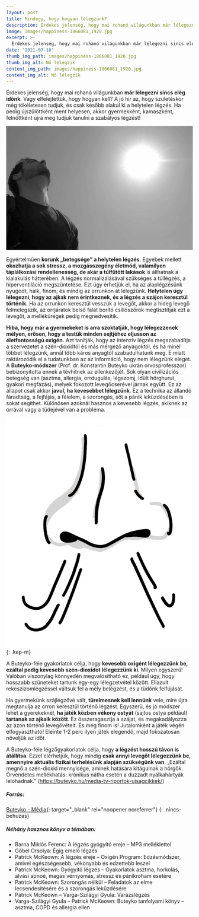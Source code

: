 ```yaml
---
layout: post
title: Mindegy, hogy hogyan lélegzünk?
description: Érdekes jelenség, hogy mai rohanó világunkban már lélegezni sincs elég időnk. Vagy elfelejtettük, hogy hogyan kell? A jó hír az, hogy születéskor még tökéletesen tudjuk, és csak később alakul ki a helytelen légzés. Ha pedig újszülöttként ment helyesen, akkor gyermekként, kamaszként, felnőttként újra meg tudjuk tanulni a szabályos légzést!
image: images/happiness-1866081_1920.jpg
excerpt: >-
  Érdekes jelenség, hogy mai rohanó világunkban már lélegezni sincs elég időnk. Vagy elfelejtettük, hogy hogyan kell? A jó hír az, hogy születéskor még tökéletesen tudjuk, és csak később alakul ki a helytelen légzés. Ha pedig újszülöttként ment helyesen, akkor gyermekként, kamaszként, felnőttként újra meg tudjuk tanulni a szabályos légzést!
date: '2021-07-18'
thumb_img_path: images/happiness-1866081_1920.jpg
thumb_img_alt: Nő lélegzik
content_img_path: images/happiness-1866081_1920.jpg
content_img_alt: Nő lélegzik
---
```

Érdekes jelenség, hogy mai rohanó világunkban **már lélegezni sincs elég időnk**. Vagy elfelejtettük, hogy hogyan kell? A jó hír az, hogy születéskor még tökéletesen tudjuk, és csak később alakul ki a helytelen légzés. Ha pedig újszülöttként ment helyesen, akkor gyermekként, kamaszként, felnőttként újra meg tudjuk tanulni a szabályos légzést!  

![Férfi lélegzik](/images/sky-114446_1920.jpg)

Egyértelműen **korunk „betegsége” a helytelen légzés**. Egyebek mellett **okozhatja a sok stressz, a mozgásszegény életmód, valamilyen táplálkozási rendellenesség, de akár a túlfűtött lakások** is állhatnak a kialakulás hátterében. A légzés normalizálásával szükséges a túllégzés, a hiperventiláció megszüntetése. Ezt úgy érhetjük el, ha az alaplégzésünk nyugodt, halk, finom, és mindig az orrunkon át lélegzünk. **Helytelen úgy lélegezni, hogy az ajkak nem érintkeznek, és a légzés a szájon keresztül történik.** Ha az orrunkon keresztül vesszük a levegőt, akkor a hideg levegő felmelegszik, az orrjáratok belső falát borító csillószőrök megtisztítják ezt a levegőt, a melléküregek pedig megnedvesítik.  

**Hiba, hogy már a gyermekeket is arra szoktatják, hogy lélegezzenek mélyen, erősen, hogy a testük minden sejtjéhez eljusson az életfontosságú oxigén.** Azt tanítják, hogy az intenzív légzés megszabadítja a szervezetet a szén-dioxidtól és más mérgező anyagoktól, és ha minél többet lélegzünk, annál több káros anyagtól szabadulhatunk meg. E miatt raktározódik el a tudatunkban az az információ, hogy nem lélegzünk eleget. A **Buteyko-módszer** (Prof. dr. Konstantin Buteyko ukrán orvosprofesszor) bebizonyította ennek a tévhitnek az ellenkezőjét. Sok olyan civilizációs betegség van (asztma, allergia, orrdugulás, légszomj, idült hörghurut, gyakori megfázás), melyek fokozott levegőcserével járnak együtt. Ez az állapot csak akkor **javul, ha kevesebbet lélegzünk**. Ez a technika az állandó fáradtság, a fejfájás, a félelem, a szorongás, sőt a pánik leküzdésében is sokat segíthet. Különösen azoknál hasznos a kevesebb légzés, akiknek az orrával vagy a tüdejével van a probléma.  

![Orrlégzés](/images/nose-5458997_1920.png){: .kep-m}

A Buteyko-féle gyakorlatok célja, hogy **kevesebb oxigént lélegezzünk be, ezáltal pedig kevesebb szén-dioxidot lélegezzünk ki**. Milyen egyszerű! Valóban viszonylag könnyedén megvalósítható ez, például úgy, hogy hosszabb szüneteket tartunk egy-egy lélegzetvétel között. Ellazult rekeszizomlégzéssel váltsuk fel a mély belégzést, és a tüdőnk felfújását.  

Ha gyermekünk szájlégzővé vált, **türelmesnek kell lennünk** vele, mire újra megtanulja az orron keresztül történő légzést. Egyszerű, és jó módszer lehet a gyerekeknél, **ha játék közben vékony ostyát** (sajtos ostya például) **tartanak az ajkaik között**. Ez összeragasztja a szájat, és megakadályozza az azon történő levegővételt. És még finom is! Jutalomként a játék végén elfogyasztható! Eleinte 1-2 perc ilyen játék elegendő, majd fokozatosan növeljük az időt.  

A Buteyko-féle légzőgyakorlatok célja, hogy **a légzést hosszú távon is átállítsa**. Ezzel elérhetjük, hogy mindig **csak annyi levegőt lélegezzünk be, amennyire aktuális fizikai terhelésünk alapján szükségünk van**. „Ezáltal megnő a szén-dioxid mennyisége, aminek hatására kitágulnak a hörgők. Örvendetes mellékhatás: krónikus nátha esetén a duzzadt nyálkahártyák lelohadnak.” (https://buteyko.hu/media-tv-riportok-ujsagcikkek/)  

##### Forrás:
[Buteyko - Média](https://buteyko.hu/media-tv-riportok-ujsagcikkek/){: target="_blank" rel="noopener noreferrer"} 
{: .nincs-behuzas}

##### Néhány hasznos könyv a témában:
-	Barna Miklós Ferenc: A légzés gyógyító ereje – MP3 melléklettel  
-	Gőbel Orsolya: Égig emelő légzés  
-	Patrick McKeown: A légzés ereje – Oxigén Program: Edzésmódszer, amivel egészségesebb, vékonyabb és edzettebb leszel  
-	Patrick McKeown: Gyógyító légzés – Gyakorlatok asztma, horkolás, alvási apnoé, magas vérnyomás, stressz és pánikroham esetére  
-	Patrick McKeown: Szorongás nélkül – Feladatok az elme lecsendesítésére és a szorongás leküzdésére  
-	Patrick McKeown – Varga-Szilágyi Gyula: Varázslégzés  
-	Varga-Szilágyi Gyula – Patrick McKeown: Buteyko tanfolyami könyv – asztma, COPD és allergia ellen  
